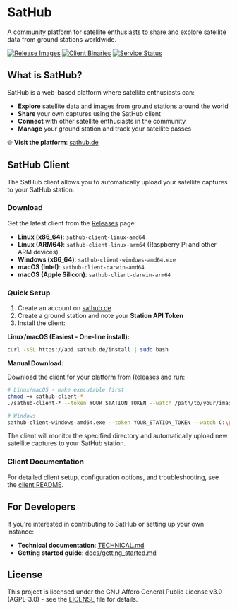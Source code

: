 # SatHub

A community platform for satellite enthusiasts to share and explore satellite data from ground stations worldwide.

[![Release Images](https://github.com/vleeuwenmenno/sathub/actions/workflows/release.yml/badge.svg)](https://github.com/vleeuwenmenno/sathub/actions/workflows/release.yml)
[![Client Binaries](https://github.com/vleeuwenmenno/sathub/actions/workflows/build-client.yml/badge.svg)](https://github.com/vleeuwenmenno/sathub/actions/workflows/build-client.yml)
[![Service Status](https://updown.io/p/itf3y/status.svg)](https://updown.io/p/itf3y)

## What is SatHub?

SatHub is a web-based platform where satellite enthusiasts can:

- **Explore** satellite data and images from ground stations around the world
- **Share** your own captures using the SatHub client
- **Connect** with other satellite enthusiasts in the community
- **Manage** your ground station and track your satellite passes

🌐 **Visit the platform**: [sathub.de](https://sathub.de)

## SatHub Client

The SatHub client allows you to automatically upload your satellite captures to your SatHub station.

### Download

Get the latest client from the [Releases](https://github.com/vleeuwenmenno/sathub/releases) page:

- **Linux (x86_64)**: `sathub-client-linux-amd64`
- **Linux (ARM64)**: `sathub-client-linux-arm64` (Raspberry Pi and other ARM devices)
- **Windows (x86_64)**: `sathub-client-windows-amd64.exe`
- **macOS (Intel)**: `sathub-client-darwin-amd64`
- **macOS (Apple Silicon)**: `sathub-client-darwin-arm64`

### Quick Setup

1. Create an account on [sathub.de](https://sathub.de)
2. Create a ground station and note your **Station API Token**
3. Install the client:

**Linux/macOS (Easiest - One-line install):**

```bash
curl -sSL https://api.sathub.de/install | sudo bash
```

**Manual Download:**

Download the client for your platform from [Releases](https://github.com/vleeuwenmenno/sathub/releases) and run:

```bash
# Linux/macOS - make executable first
chmod +x sathub-client-*
./sathub-client-* --token YOUR_STATION_TOKEN --watch /path/to/your/images

# Windows
sathub-client-windows-amd64.exe --token YOUR_STATION_TOKEN --watch C:\path\to\your\images
```

The client will monitor the specified directory and automatically upload new satellite captures to your SatHub station.

### Client Documentation

For detailed client setup, configuration options, and troubleshooting, see the [client README](https://github.com/vleeuwenmenno/sathub-client/blob/main/README.md).

## For Developers

If you're interested in contributing to SatHub or setting up your own instance:

- **Technical documentation**: [TECHNICAL.md](TECHNICAL.md)
- **Getting started guide**: [docs/getting_started.md](docs/getting_started.md)

## License

This project is licensed under the GNU Affero General Public License v3.0 (AGPL-3.0) - see the [LICENSE](LICENSE) file for details.
